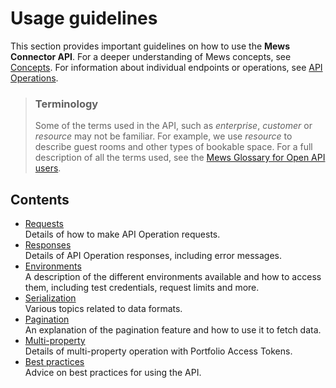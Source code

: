 # Usage guidelines

This section provides important guidelines on how to use the __Mews Connector API__. For a deeper understanding of Mews concepts, see [Concepts](../concepts/README.md). For information about individual endpoints or operations, see [API Operations](../operations/README.md).

> ### Terminology
> Some of the terms used in the API, such as *enterprise*, *customer* or *resource* may not be familiar.
> For example, we use *resource* to describe guest rooms and other types of bookable space.
> For a full description of all the terms used, see the [Mews Glossary for Open API users](https://help.mews.com/s/article/Mews-Glossary-for-Open-API-users?language=en_US).

## Contents

* [Requests](requests.md)<br>Details of how to make API Operation requests.
* [Responses](responses.md)<br>Details of API Operation responses, including error messages.
* [Environments](environments.md)<br>A description of the different environments available and how to access them, including test credentials, request limits and more.
* [Serialization](serialization.md)<br>Various topics related to data formats.
* [Pagination](pagination.md)<br>An explanation of the pagination feature and how to use it to fetch data.
* [Multi-property](multi-property.md)<br>Details of multi-property operation with Portfolio Access Tokens.
* [Best practices](best-practices.md)<br>Advice on best practices for using the API.
